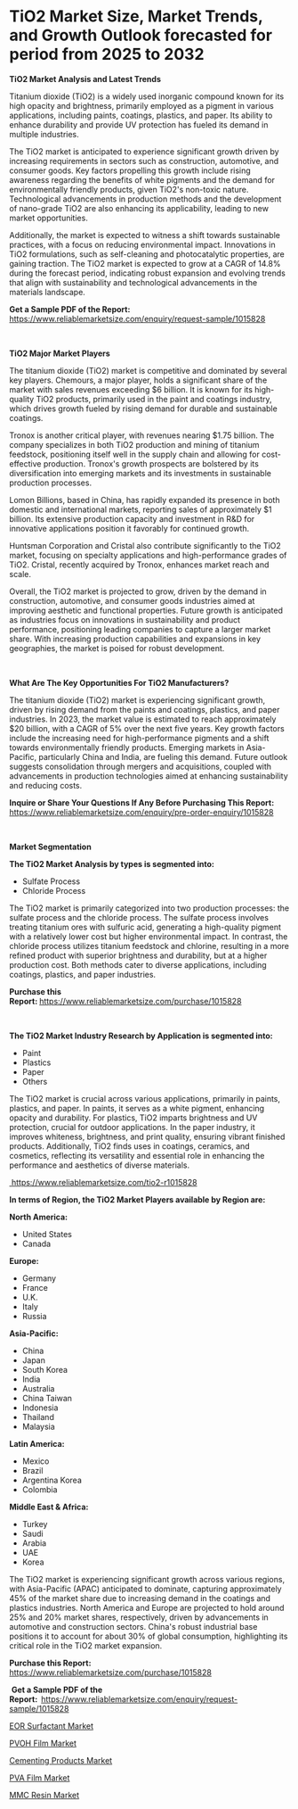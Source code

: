 <p><h1>TiO2 Market Size, Market Trends, and Growth Outlook forecasted for period from 2025 to 2032</h1></p><p><strong>TiO2 Market Analysis and Latest Trends</strong></p>
<p><p>Titanium dioxide (TiO2) is a widely used inorganic compound known for its high opacity and brightness, primarily employed as a pigment in various applications, including paints, coatings, plastics, and paper. Its ability to enhance durability and provide UV protection has fueled its demand in multiple industries. </p><p>The TiO2 market is anticipated to experience significant growth driven by increasing requirements in sectors such as construction, automotive, and consumer goods. Key factors propelling this growth include rising awareness regarding the benefits of white pigments and the demand for environmentally friendly products, given TiO2's non-toxic nature. Technological advancements in production methods and the development of nano-grade TiO2 are also enhancing its applicability, leading to new market opportunities.</p><p>Additionally, the market is expected to witness a shift towards sustainable practices, with a focus on reducing environmental impact. Innovations in TiO2 formulations, such as self-cleaning and photocatalytic properties, are gaining traction. The TiO2 market is expected to grow at a CAGR of 14.8% during the forecast period, indicating robust expansion and evolving trends that align with sustainability and technological advancements in the materials landscape.</p></p>
<p><strong>Get a Sample PDF of the Report:&nbsp;</strong> <a href="https://www.reliablemarketsize.com/enquiry/request-sample/1015828?utm_campaign=2034&utm_medium=2&utm_source=Github&utm_content=ia&utm_term=01042025&utm_id=tio2">https://www.reliablemarketsize.com/enquiry/request-sample/1015828</a></p>
<p>&nbsp;</p>
<p><strong>TiO2 Major Market Players</strong></p>
<p><p>The titanium dioxide (TiO2) market is competitive and dominated by several key players. Chemours, a major player, holds a significant share of the market with sales revenues exceeding $6 billion. It is known for its high-quality TiO2 products, primarily used in the paint and coatings industry, which drives growth fueled by rising demand for durable and sustainable coatings.</p><p>Tronox is another critical player, with revenues nearing $1.75 billion. The company specializes in both TiO2 production and mining of titanium feedstock, positioning itself well in the supply chain and allowing for cost-effective production. Tronox's growth prospects are bolstered by its diversification into emerging markets and its investments in sustainable production processes.</p><p>Lomon Billions, based in China, has rapidly expanded its presence in both domestic and international markets, reporting sales of approximately $1 billion. Its extensive production capacity and investment in R&D for innovative applications position it favorably for continued growth.</p><p>Huntsman Corporation and Cristal also contribute significantly to the TiO2 market, focusing on specialty applications and high-performance grades of TiO2. Cristal, recently acquired by Tronox, enhances market reach and scale.</p><p>Overall, the TiO2 market is projected to grow, driven by the demand in construction, automotive, and consumer goods industries aimed at improving aesthetic and functional properties. Future growth is anticipated as industries focus on innovations in sustainability and product performance, positioning leading companies to capture a larger market share. With increasing production capabilities and expansions in key geographies, the market is poised for robust development.</p></p>
<p>&nbsp;</p>
<p><strong>What Are The Key Opportunities For TiO2 Manufacturers?</strong></p>
<p><p>The titanium dioxide (TiO2) market is experiencing significant growth, driven by rising demand from the paints and coatings, plastics, and paper industries. In 2023, the market value is estimated to reach approximately $20 billion, with a CAGR of 5% over the next five years. Key growth factors include the increasing need for high-performance pigments and a shift towards environmentally friendly products. Emerging markets in Asia-Pacific, particularly China and India, are fueling this demand. Future outlook suggests consolidation through mergers and acquisitions, coupled with advancements in production technologies aimed at enhancing sustainability and reducing costs.</p></p>
<p><strong>Inquire or Share Your Questions If Any Before Purchasing This Report:</strong> <a href="https://www.reliablemarketsize.com/enquiry/pre-order-enquiry/1015828?utm_campaign=2034&utm_medium=2&utm_source=Github&utm_content=ia&utm_term=01042025&utm_id=tio2">https://www.reliablemarketsize.com/enquiry/pre-order-enquiry/1015828</a></p>
<p>&nbsp;</p>
<p><strong>Market Segmentation</strong></p>
<p><strong>The TiO2 Market Analysis by types is segmented into:</strong></p>
<p><ul><li>Sulfate Process</li><li>Chloride Process</li></ul></p>
<p><p>The TiO2 market is primarily categorized into two production processes: the sulfate process and the chloride process. The sulfate process involves treating titanium ores with sulfuric acid, generating a high-quality pigment with a relatively lower cost but higher environmental impact. In contrast, the chloride process utilizes titanium feedstock and chlorine, resulting in a more refined product with superior brightness and durability, but at a higher production cost. Both methods cater to diverse applications, including coatings, plastics, and paper industries.</p></p>
<p><strong>Purchase this Report:&nbsp;</strong><a href="https://www.reliablemarketsize.com/purchase/1015828?utm_campaign=2034&utm_medium=2&utm_source=Github&utm_content=ia&utm_term=01042025&utm_id=tio2">https://www.reliablemarketsize.com/purchase/1015828</a></p>
<p>&nbsp;</p>
<p><strong>The TiO2 Market Industry Research by Application is segmented into:</strong></p>
<p><ul><li>Paint</li><li>Plastics</li><li>Paper</li><li>Others</li></ul></p>
<p><p>The TiO2 market is crucial across various applications, primarily in paints, plastics, and paper. In paints, it serves as a white pigment, enhancing opacity and durability. For plastics, TiO2 imparts brightness and UV protection, crucial for outdoor applications. In the paper industry, it improves whiteness, brightness, and print quality, ensuring vibrant finished products. Additionally, TiO2 finds uses in coatings, ceramics, and cosmetics, reflecting its versatility and essential role in enhancing the performance and aesthetics of diverse materials.</p></p>
<p><a href="https://www.reliablemarketsize.com/tio2-r1015828?utm_campaign=2034&utm_medium=2&utm_source=Github&utm_content=ia&utm_term=01042025&utm_id=tio2">&nbsp;https://www.reliablemarketsize.com/tio2-r1015828</a></p>
<p><strong>In terms of Region, the TiO2 Market Players available by Region are:</strong></p>
<p>
    <p> <strong> North America: </strong>
        <ul>
            <li>United States</li>
            <li>Canada</li>
        </ul>
        </p> 
    <p> <strong> Europe: </strong>
        <ul>
            <li>Germany</li>
            <li>France</li>
            <li>U.K.</li>
            <li>Italy</li>
            <li>Russia</li>
        </ul>
        </p> 
    <p> <strong> Asia-Pacific: </strong>
        <ul>
            <li>China</li>
            <li>Japan</li>
            <li>South Korea</li>
            <li>India</li>
            <li>Australia</li>
            <li>China Taiwan</li>
            <li>Indonesia</li>
            <li>Thailand</li>
            <li>Malaysia</li>
        </ul>
        </p> 
    <p> <strong> Latin America: </strong>
        <ul>
            <li>Mexico</li>
            <li>Brazil</li>
            <li>Argentina Korea</li>
            <li>Colombia</li>
        </ul>
        </p> 
    <p> <strong> Middle East & Africa: </strong>
        <ul>
            <li>Turkey</li>
            <li>Saudi</li>
            <li>Arabia</li>
            <li>UAE</li>
            <li>Korea</li>
        </ul>
    </p>
    </p>
<p><p>The TiO2 market is experiencing significant growth across various regions, with Asia-Pacific (APAC) anticipated to dominate, capturing approximately 45% of the market share due to increasing demand in the coatings and plastics industries. North America and Europe are projected to hold around 25% and 20% market shares, respectively, driven by advancements in automotive and construction sectors. China's robust industrial base positions it to account for about 30% of global consumption, highlighting its critical role in the TiO2 market expansion.</p></p>
<p><strong>Purchase this Report: </strong><a href="https://www.reliablemarketsize.com/purchase/1015828?utm_campaign=2034&utm_medium=2&utm_source=Github&utm_content=ia&utm_term=01042025&utm_id=tio2">https://www.reliablemarketsize.com/purchase/1015828</a></p>
<p>&nbsp;<strong>Get a Sample PDF of the Report:&nbsp;&nbsp;</strong><a href="https://www.reliablemarketsize.com/enquiry/request-sample/1015828?utm_campaign=2034&utm_medium=2&utm_source=Github&utm_content=ia&utm_term=01042025&utm_id=tio2">https://www.reliablemarketsize.com/enquiry/request-sample/1015828</a></p>
<p><strong></strong></p>
<p><p><a href="https://github.com/ernierintzfu/Market-Research-Report-List-1/blob/main/eor-surfactant-market.md?utm_campaign=2034&utm_medium=2&utm_source=Github&utm_content=ia&utm_term=01042025&utm_id=tio2">EOR Surfactant Market</a></p><p><a href="https://github.com/grevecodeeol/Market-Research-Report-List-1/blob/main/pvoh-film-market.md?utm_campaign=2034&utm_medium=2&utm_source=Github&utm_content=ia&utm_term=01042025&utm_id=tio2">PVOH Film Market</a></p><p><a href="https://github.com/calizlewin2f/Market-Research-Report-List-1/blob/main/cementing-products-market.md?utm_campaign=2034&utm_medium=2&utm_source=Github&utm_content=ia&utm_term=01042025&utm_id=tio2">Cementing Products Market</a></p><p><a href="https://github.com/kielbledeni0/Market-Research-Report-List-1/blob/main/pva-film-market.md?utm_campaign=2034&utm_medium=2&utm_source=Github&utm_content=ia&utm_term=01042025&utm_id=tio2">PVA Film Market</a></p><p><a href="https://github.com/janustabarf2/Market-Research-Report-List-1/blob/main/mmc-resin-market.md?utm_campaign=2034&utm_medium=2&utm_source=Github&utm_content=ia&utm_term=01042025&utm_id=tio2">MMC Resin Market</a></p></p>